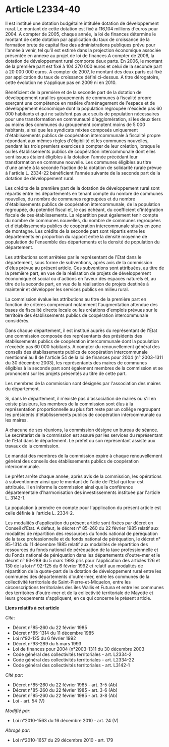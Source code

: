 # Article L2334-40

Il est institué une dotation budgétaire intitulée dotation de développement rural. Le montant de cette dotation est fixé à
116,104 millions d'euros pour 2004. A compter de 2005, chaque année, la loi de finances détermine le montant de cette
dotation par application du taux de croissance de la formation brute de capital fixe des administrations publiques prévu pour
l'année à venir, tel qu'il est estimé dans la projection économique associée présentée en annexe au projet de loi de
finances.A compter de 2006, la dotation de développement rural comporte deux parts. En 2006, le montant de la première part
est fixé à 104 370 000 euros et celui de la seconde part à 20 000 000 euros. A compter de 2007, le montant des deux parts est
fixé par application du taux de croissance défini ci-dessus. A titre dérogatoire, cette évolution ne s'applique pas en 2009
ni en 2010.

Bénéficient de la première et de la seconde part de la dotation de développement rural les groupements de communes à
fiscalité propre exerçant une compétence en matière d'aménagement de l'espace et de développement économique dont la
population regroupée n'excède pas 60 000 habitants et qui ne satisfont pas aux seuils de population nécessaires pour une
transformation en communauté d'agglomération, si les deux tiers au moins des communes du groupement comptent moins de 5 000
habitants, ainsi que les syndicats mixtes composés uniquement d'établissements publics de coopération intercommunale à
fiscalité propre répondant aux mêmes règles d'éligibilité et les communes nouvelles, pendant les trois premiers exercices à
compter de leur création, lorsque le ou les établissements publics de coopération intercommunale dont elles sont issues
étaient éligibles à la dotation l'année précédant leur transformation en commune nouvelle. Les communes éligibles au titre
d'une année à la seconde fraction de la dotation de solidarité rurale prévue à l'article L. 2334-22 bénéficient l'année
suivante de la seconde part de la dotation de développement rural. 

Les crédits de la première part de la dotation de développement rural sont répartis entre les départements en tenant compte
du nombre de communes nouvelles, du nombre de communes regroupées et du nombre d'établissements publics de coopération
intercommunale, de la population regroupée, du potentiel fiscal et, le cas échéant, du coefficient d'intégration fiscale de
ces établissements. La répartition peut également tenir compte du nombre de communes nouvelles, du nombre de communes
regroupées et d'établissements publics de coopération intercommunale situés en zone de montagne. Les crédits de la seconde
part sont répartis entre les départements en proportion du rapport entre la densité moyenne de population de l'ensemble des
départements et la densité de population du département. 

Les attributions sont arrêtées par le représentant de l'Etat dans le département, sous forme de subventions, après avis de la
commission d'élus prévue au présent article. Ces subventions sont attribuées, au titre de la première part, en vue de la
réalisation de projets de développement économique et social ou d'actions en faveur des espaces naturels et, au titre de la
seconde part, en vue de la réalisation de projets destinés à maintenir et développer les services publics en milieu rural. 

La commission évalue les attributions au titre de la première part en fonction de critères comprenant notamment
l'augmentation attendue des bases de fiscalité directe locale ou les créations d'emplois prévues sur le territoire des
établissements publics de coopération intercommunale considérés. 

Dans chaque département, il est institué auprès du représentant de l'Etat une commission composée des représentants des
présidents des établissements publics de coopération intercommunale dont la population n'excède pas 60 000 habitants. A
compter du renouvellement général des conseils des établissements publics de coopération intercommunale mentionné au II de
l'article 54 de la loi de finances pour 2004 (n° 2003-1311 du 30 décembre 2003), les représentants des maires de communes
éligibles à la seconde part sont également membres de la commission et se prononcent sur les projets présentés au titre de
cette part. 

Les membres de la commission sont désignés par l'association des maires du département. 

Si, dans le département, il n'existe pas d'association de maires ou s'il en existe plusieurs, les membres de la commission
sont élus à la représentation proportionnelle au plus fort reste par un collège regroupant les présidents d'établissements
publics de coopération intercommunale ou les maires.

A chacune de ses réunions, la commission désigne un bureau de séance. Le secrétariat de la commission est assuré par les
services du représentant de l'Etat dans le département. Le préfet ou son représentant assiste aux travaux de la commission. 

Le mandat des membres de la commission expire à chaque renouvellement général des conseils des établissements publics de
coopération intercommunale. 

Le préfet arrête chaque année, après avis de la commission, les opérations à subventionner ainsi que le montant de l'aide de
l'Etat qui leur est attribuée. Il en informe la commission ainsi que la conférence départementale d'harmonisation des
investissements instituée par l'article L. 3142-1. 

La population à prendre en compte pour l'application du présent article est celle définie à l'article L. 2334-2. 

Les modalités d'application du présent article sont fixées par décret en Conseil d'Etat. A défaut, le décret n° 85-260 du 22
février 1985 relatif aux modalités de répartition des ressources du fonds national de péréquation de la taxe professionnelle
et du fonds national de péréquation, le décret n° 85-1314 du 11 décembre 1985 relatif aux modalités de répartition des
ressources du fonds national de péréquation de la taxe professionnelle et du Fonds national de péréquation dans les
départements d'outre-mer et le décret n° 93-289 du 5 mars 1993 pris pour l'application des articles 126 et 130 de la loi n°
92-125 du 6 février 1992 et relatif aux modalités de répartition de la quote-part de la dotation de développement rural entre
les communes des départements d'outre-mer, entre les communes de la collectivité territoriale de Saint-Pierre-et-Miquelon,
entre les circonscriptions territoriales des îles Wallis et Futuna et entre les communes des territoires d'outre-mer et de la
collectivité territoriale de Mayotte et leurs groupements s'appliquent, en ce qui concerne le présent article.

**Liens relatifs à cet article**

_Cite_:

  - Décret n°85-260 du 22 février 1985
  - Décret n°85-1314 du 11 décembre 1985
  - Loi n°92-125 du 6 février 1992
  - Décret n°93-289 du 5 mars 1993
  - Loi de finances pour 2004 (n°2003-1311 du 30 décembre 2003
  - Code général des collectivités territoriales - art. L2334-2
  - Code général des collectivités territoriales - art. L2334-22
  - Code général des collectivités territoriales - art. L3142-1

_Cité par_:

  - Décret n°85-260 du 22 février 1985 - art. 3-5 (Ab)
  - Décret n°85-260 du 22 février 1985 - art. 3-6 (Ab)
  - Décret n°85-260 du 22 février 1985 - art. 3-8 (Ab)
  - Loi - art. 54 (V)

_Modifié par_:

  - Loi n°2010-1563 du 16 décembre 2010 - art. 24 (V)

_Abrogé par_:

  - Loi n°2010-1657 du 29 décembre 2010 - art. 179
